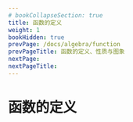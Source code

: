 ```yaml
---
# bookCollapseSection: true
title: 函数的定义
weight: 1
bookHidden: true
prevPage: /docs/algebra/function
prevPageTitle: 函数的定义、性质与图象
nextPage: 
nextPageTitle: 
---
```


# 函数的定义

